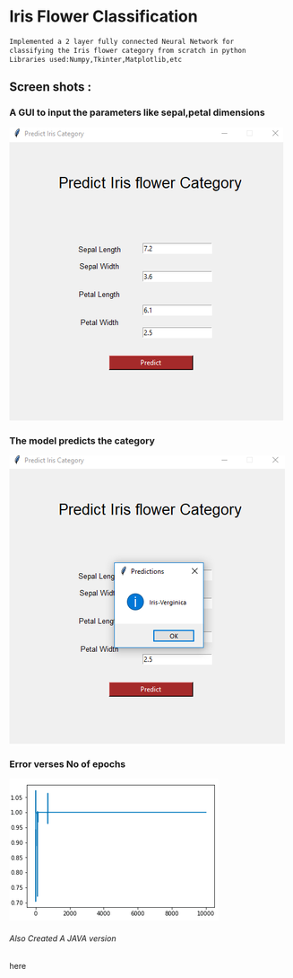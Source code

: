 # Iris Flower Classification

```
Implemented a 2 layer fully connected Neural Network for 
classifying the Iris flower category from scratch in python  
Libraries used:Numpy,Tkinter,Matplotlib,etc
```


## Screen shots :

### A GUI to input the parameters like sepal,petal dimensions

![Alt text](input.png?raw=true "Screen-Shot")

### The model predicts the category

![Alt text](output.png?raw=true "Screen-Shot")

### Error verses No of epochs 

![Alt text](errorgraph.png?raw=true "Screen-Shot")

###### Also Created A JAVA version
here
